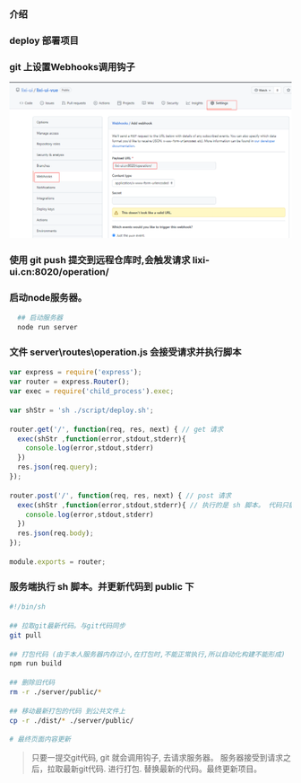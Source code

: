 ### 介绍

### deploy 部署项目

### git 上设置Webhooks调用钩子 

![webhook](./webhooks01.png)
### 使用 git push 提交到远程仓库时,会触发请求 lixi-ui.cn:8020/operation/

### 启动node服务器。

```sh
  ## 启动服务器
  node run server
```

### 文件 server\routes\operation.js 会接受请求并执行脚本

```js
var express = require('express');
var router = express.Router();
var exec = require('child_process').exec;

var shStr = 'sh ./script/deploy.sh'; 

router.get('/', function(req, res, next) { // get 请求
  exec(shStr ,function(error,stdout,stderr){
    console.log(error,stdout,stderr)
  })
  res.json(req.query);
});

router.post('/', function(req, res, next) { // post 请求
  exec(shStr ,function(error,stdout,stderr){ // 执行的是 sh 脚本。 代码只能在 linux 下执行。
    console.log(error,stdout,stderr)
  })
  res.json(req.body);
});

module.exports = router;

```

### 服务端执行 sh 脚本。并更新代码到 public 下

```sh
#!/bin/sh

## 拉取git最新代码。与git代码同步
git pull

## 打包代码 (由于本人服务器内存过小,在打包时,不能正常执行,所以自动化构建不能形成)
npm run build

## 删除旧代码
rm -r ./server/public/*

## 移动最新打包的代码 到公共文件上
cp -r ./dist/* ./server/public/

# 最终页面内容更新

```

> 只要一提交git代码, git 就会调用钩子, 去请求服务器。 服务器接受到请求之后，拉取最新git代码. 进行打包. 替换最新的代码。最终更新项目。

